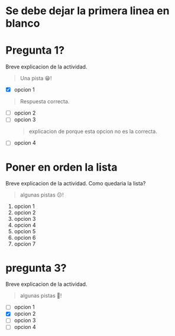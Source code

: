# Se debe dejar la primera linea en blanco

# Pregunta 1?

Breve explicacion de la actividad.

> Una pista 😁!

- [x] opcion 1

> Respuesta correcta.

- [ ] opcion 2
- [ ] opcion 3
    > explicacion de porque esta opcion no es la correcta.
- [ ] opcion 4

# Poner en orden la lista

Breve explicacion de la actividad.
Como quedaria la lista?

> algunas pistas 😕!

1. opcion 1
2. opcion 2
3. opcion 3
4. opcion 4
5. opcion 5
6. opcion 6
7. opcion 7

# pregunta 3?

Breve explicacion de la actividad.

> algunas pistas 😬!

- [ ] opcion 1
- [x] opcion 2
- [ ] opcion 3
- [ ] opcion 4